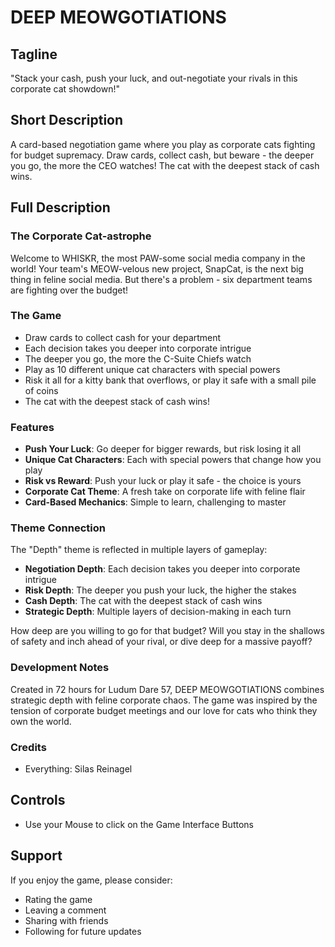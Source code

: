 # DEEP MEOWGOTIATIONS

## Tagline
"Stack your cash, push your luck, and out-negotiate your rivals in this corporate cat showdown!"

## Short Description
A card-based negotiation game where you play as corporate cats fighting for budget supremacy. Draw cards, collect cash, but beware - the deeper you go, the more the CEO watches! The cat with the deepest stack of cash wins.

## Full Description

### The Corporate Cat-astrophe
Welcome to WHISKR, the most PAW-some social media company in the world! Your team's MEOW-velous new project, SnapCat, is the next big thing in feline social media. But there's a problem - six department teams are fighting over the budget!

### The Game
- Draw cards to collect cash for your department
- Each decision takes you deeper into corporate intrigue
- The deeper you go, the more the C-Suite Chiefs watch
- Play as 10 different unique cat characters with special powers
- Risk it all for a kitty bank that overflows, or play it safe with a small pile of coins
- The cat with the deepest stack of cash wins!

### Features
- **Push Your Luck**: Go deeper for bigger rewards, but risk losing it all
- **Unique Cat Characters**: Each with special powers that change how you play
- **Risk vs Reward**: Push your luck or play it safe - the choice is yours
- **Corporate Cat Theme**: A fresh take on corporate life with feline flair
- **Card-Based Mechanics**: Simple to learn, challenging to master

### Theme Connection
The "Depth" theme is reflected in multiple layers of gameplay:
- **Negotiation Depth**: Each decision takes you deeper into corporate intrigue
- **Risk Depth**: The deeper you push your luck, the higher the stakes
- **Cash Depth**: The cat with the deepest stack of cash wins
- **Strategic Depth**: Multiple layers of decision-making in each turn

How deep are you willing to go for that budget? Will you stay in the shallows of safety and inch ahead of your rival, or dive deep for a massive payoff?

### Development Notes
Created in 72 hours for Ludum Dare 57, DEEP MEOWGOTIATIONS combines strategic depth with feline corporate chaos. The game was inspired by the tension of corporate budget meetings and our love for cats who think they own the world.

### Credits
- Everything: Silas Reinagel

## Controls
- Use your Mouse to click on the Game Interface Buttons

## Support
If you enjoy the game, please consider:
- Rating the game
- Leaving a comment
- Sharing with friends
- Following for future updates

